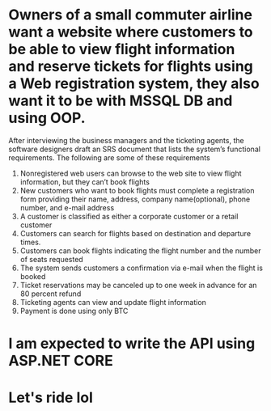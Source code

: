 # Owners of a small commuter airline want a website where customers to be able to view flight information and reserve tickets for flights using a Web registration system, they also want it to be with MSSQL DB and using OOP.

After interviewing the business managers and the ticketing agents, the software designers draft an SRS document that lists the system’s functional requirements. 
The following are some of these requirements
1. Nonregistered web users can browse to the web site to view flight information, but they can’t book flights
2. New customers who want to book flights must complete a registration form providing their name, address, company name(optional), phone number, and e-mail address
3. A customer is classified as either a corporate customer or a retail customer
4. Customers can search for flights based on destination and departure times.
5. Customers can book flights indicating the flight number and the number of seats requested
6. The system sends customers a confirmation via e-mail when the flight is booked
7. Ticket reservations may be canceled up to one week in advance for an 80 percent refund
8. Ticketing agents can view and update flight information
9. Payment is done using only BTC

# I am expected to write the API using ASP.NET CORE 
# Let's ride lol
